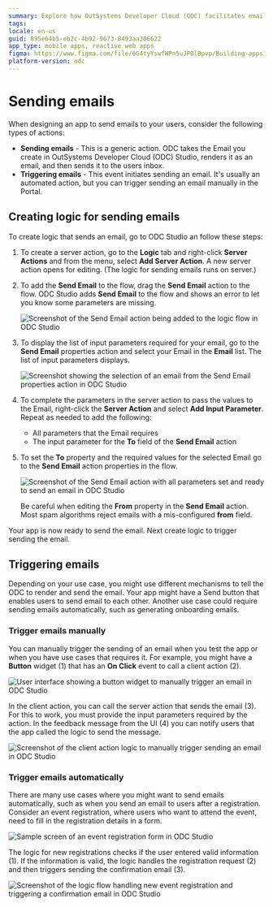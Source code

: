 ```yaml
---
summary: Explore how OutSystems Developer Cloud (ODC) facilitates email sending and triggering through its Studio interface.
tags: 
locale: en-us
guid: 895e64b5-eb2c-4b92-9673-8493aa306622
app_type: mobile apps, reactive web apps
figma: https://www.figma.com/file/6G4tyYswfWPn5uJPDlBpvp/Building-apps?type=design&node-id=3101%3A11324&t=ZwHw8hXeFhwYsO5V-1
platform-version: odc
---
```


# Sending emails

When designing an app to send emails to your users, consider the following types of actions:

* **Sending emails** - This is a generic action. ODC takes the Email you create in OutSystems Developer Cloud (ODC) Studio, renders it as an email, and then sends it to the users inbox.
* **Triggering emails** -  This event initiates sending an email. It's usually an automated action, but you can trigger sending an email manually in the Portal.

## Creating logic for sending emails

To create logic that sends an email, go to ODC Studio an follow these steps:

1. To create a server action, go to the **Logic** tab and right-click **Server Actions** and from the menu, select  **Add Server Action**.  A new server action opens for editing. (The logic for sending emails runs on server.)
1. To add  the **Send Email** to the flow, drag the **Send Email** action to the flow. ODC Studio adds **Send Email** to the flow and shows an error to let you know some parameters are missing.

    ![Screenshot of the Send Email action being added to the logic flow in ODC Studio](images/logic-send-email-tool-odcs.png "Send Email Action in Logic Flow")

1. To display  the list of input parameters required for your email, go to the **Send Email** properties action and select your Email in the **Email** list. The list of input parameters displays.

    ![Screenshot showing the selection of an email from the Send Email properties action in ODC Studio](images/select-email-list-odcs.png "Selecting Email from List")

1. To complete the parameters in the server action to pass the values to the Email, right-click the **Server Action** and select **Add Input Parameter**. Repeat as needed to add the following:

    * All parameters that the Email requires
    * The input parameter for the **To** field of the **Send Email** action

1. To set the **To** property and the required values for the selected Email go to the **Send Email** action properties in the flow.

    ![Screenshot of the Send Email action with all parameters set and ready to send an email in ODC Studio](images/logic-send-email-ready-odcs.png "Send Email with Parameters Set")

    <div class="info" markdown="1">

    Be careful when editing the **From** property in the **Send Email** action. Most spam algorithms reject emails with a mis-configured **from** field.

    </div>

Your app is now ready to send the email. Next create logic to trigger sending the email.

## Triggering emails

Depending on your use case, you might use different mechanisms to tell the ODC to render and send the email. Your app might have a Send button that enables users to send email to each other. Another use case could require sending emails  automatically, such as generating onboarding emails.

### Trigger emails manually

You can manually trigger the sending of an email when you test the app or when you have use cases that requires it. For example, you might have a **Button** widget (1) that has  an **On Click** event to call a client action (2).

![User interface showing a button widget to manually trigger an email in ODC Studio](images/trigger-email-manually-ui-odcs.png "Trigger Email Manually UI")

In the client action, you can call the server action that sends the email (3). For this to work, you must provide the input parameters required by the action. In the feedback message from the UI (4) you can notify users that the app called the logic to send the message.

![Screenshot of the client action logic to manually trigger sending an email in ODC Studio](images/trigger-email-manually-logic-odcs.png "Trigger Email Manually Logic")

### Trigger emails automatically

There are many use cases where you might want to send emails automatically, such as when you send an email to users after a registration. Consider an event registration, where users who want to attend the event, need to fill in the registration details in a form.

![Sample screen of an event registration form in ODC Studio](images/sample-screen-ss.png "Sample Event Registration Screen")

The logic for new registrations checks if the user entered valid information (1). If the information is valid, the logic handles the registration request (2) and then triggers sending the confirmation email (3).

![Screenshot of the logic flow handling new event registration and triggering a confirmation email in ODC Studio](images/sample-logic-new-registration-ss.png "Logic for New Registration")
